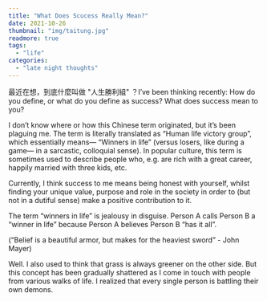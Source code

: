 ```yaml
---
title: "What Does Scucess Really Mean?"
date: 2021-10-26
thumbnail: "img/taitung.jpg"
readmore: true
tags:
  - "life"
categories:
  - "late night thoughts"
---
```


最近在想，到底什麼叫做 "人生勝利組" ？I’ve been thinking recently: How do you define, or what do you define as success? What does success mean to you?

I don’t know where or how this Chinese term originated, but it’s been plaguing me. The term is literally translated as “Human life victory group”, which essentially means— “Winners in life” (versus losers, like during a game— in a sarcastic, colloquial sense). In popular culture, this term is sometimes used to describe people who, e.g. are rich with a great career, happily married with three kids, etc.

Currently, I think success to me means being honest with yourself, whilst finding your unique value, purpose and role in the society in order to (but not in a dutiful sense) make a positive contribution to it.

The term “winners in life” is jealousy in disguise. Person A calls Person B a “winner in life” because Person A believes Person B “has it all”.

(“Belief is a beautiful armor, but makes for the heaviest sword” - John Mayer)

Well. I also used to think that grass is always greener on the other side. But this concept has been gradually shattered as I come in touch with people from various walks of life. I realized that every single person is battling their own demons.
